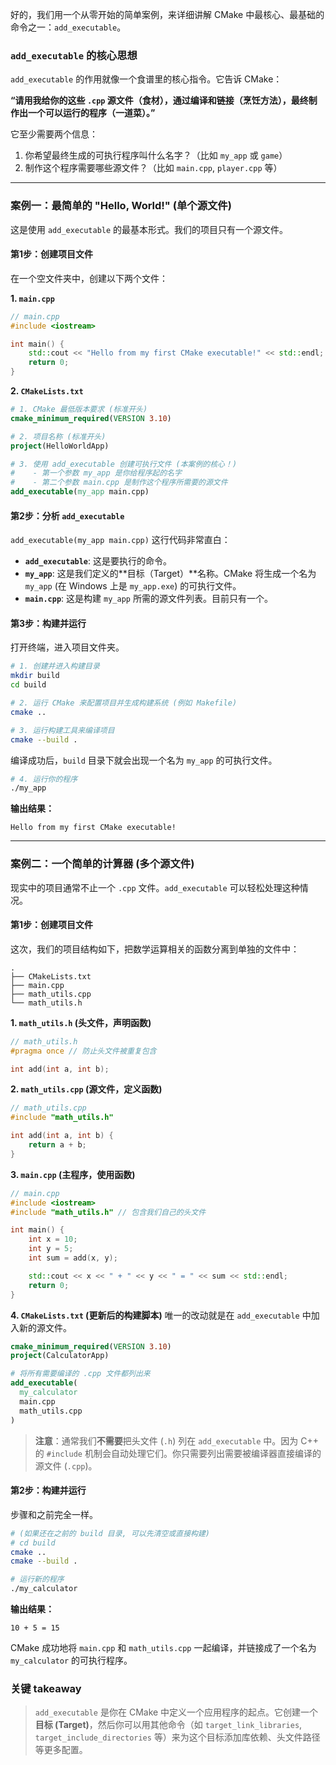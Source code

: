 好的，我们用一个从零开始的简单案例，来详细讲解 CMake 中最核心、最基础的命令之一：`add_executable`。

### `add_executable` 的核心思想

`add_executable` 的作用就像一个食谱里的核心指令。它告诉 CMake：

**“请用我给你的这些 `.cpp` 源文件（食材），通过编译和链接（烹饪方法），最终制作出一个可以运行的程序（一道菜）。”**

它至少需要两个信息：

1.  你希望最终生成的可执行程序叫什么名字？（比如 `my_app` 或 `game`）
2.  制作这个程序需要哪些源文件？（比如 `main.cpp`, `player.cpp` 等）

-----

### 案例一：最简单的 "Hello, World\!" (单个源文件)

这是使用 `add_executable` 的最基本形式。我们的项目只有一个源文件。

#### 第1步：创建项目文件

在一个空文件夹中，创建以下两个文件：

**1. `main.cpp`**

```cpp
// main.cpp
#include <iostream>

int main() {
    std::cout << "Hello from my first CMake executable!" << std::endl;
    return 0;
}
```

**2. `CMakeLists.txt`**

```cmake
# 1. CMake 最低版本要求 (标准开头)
cmake_minimum_required(VERSION 3.10)

# 2. 项目名称 (标准开头)
project(HelloWorldApp)

# 3. 使用 add_executable 创建可执行文件 (本案例的核心！)
#    - 第一个参数 my_app 是你给程序起的名字
#    - 第二个参数 main.cpp 是制作这个程序所需要的源文件
add_executable(my_app main.cpp)
```

#### 第2步：分析 `add_executable`

`add_executable(my_app main.cpp)` 这行代码非常直白：

  * **`add_executable`**: 这是要执行的命令。
  * **`my_app`**: 这是我们定义的\*\*目标（Target）\*\*名称。CMake 将生成一个名为 `my_app` (在 Windows 上是 `my_app.exe`) 的可执行文件。
  * **`main.cpp`**: 这是构建 `my_app` 所需的源文件列表。目前只有一个。

#### 第3步：构建并运行

打开终端，进入项目文件夹。

```bash
# 1. 创建并进入构建目录
mkdir build
cd build

# 2. 运行 CMake 来配置项目并生成构建系统 (例如 Makefile)
cmake ..

# 3. 运行构建工具来编译项目
cmake --build .
```

编译成功后，`build` 目录下就会出现一个名为 `my_app` 的可执行文件。

```bash
# 4. 运行你的程序
./my_app
```

**输出结果：**

```
Hello from my first CMake executable!
```

-----

### 案例二：一个简单的计算器 (多个源文件)

现实中的项目通常不止一个 `.cpp` 文件。`add_executable` 可以轻松处理这种情况。

#### 第1步：创建项目文件

这次，我们的项目结构如下，把数学运算相关的函数分离到单独的文件中：

```
.
├── CMakeLists.txt
├── main.cpp
├── math_utils.cpp
└── math_utils.h
```

**1. `math_utils.h` (头文件，声明函数)**

```cpp
// math_utils.h
#pragma once // 防止头文件被重复包含

int add(int a, int b);
```

**2. `math_utils.cpp` (源文件，定义函数)**

```cpp
// math_utils.cpp
#include "math_utils.h"

int add(int a, int b) {
    return a + b;
}
```

**3. `main.cpp` (主程序，使用函数)**

```cpp
// main.cpp
#include <iostream>
#include "math_utils.h" // 包含我们自己的头文件

int main() {
    int x = 10;
    int y = 5;
    int sum = add(x, y);

    std::cout << x << " + " << y << " = " << sum << std::endl;
    return 0;
}
```

**4. `CMakeLists.txt` (更新后的构建脚本)**
唯一的改动就是在 `add_executable` 中加入新的源文件。

```cmake
cmake_minimum_required(VERSION 3.10)
project(CalculatorApp)

# 将所有需要编译的 .cpp 文件都列出来
add_executable(
  my_calculator
  main.cpp
  math_utils.cpp
)
```

> **注意**：通常我们**不需要**把头文件 (`.h`) 列在 `add_executable` 中。因为 C++ 的 `#include` 机制会自动处理它们。你只需要列出需要被编译器直接编译的源文件 (`.cpp`)。

#### 第2步：构建并运行

步骤和之前完全一样。

```bash
# (如果还在之前的 build 目录, 可以先清空或直接构建)
# cd build
cmake ..
cmake --build .

# 运行新的程序
./my_calculator
```

**输出结果：**

```
10 + 5 = 15
```

CMake 成功地将 `main.cpp` 和 `math_utils.cpp` 一起编译，并链接成了一个名为 `my_calculator` 的可执行程序。

### 关键 takeaway

> `add_executable` 是你在 CMake 中定义一个应用程序的起点。它创建一个**目标 (Target)**，然后你可以用其他命令（如 `target_link_libraries`, `target_include_directories` 等）来为这个目标添加库依赖、头文件路径等更多配置。